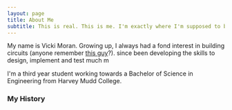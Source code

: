 ```yaml
---
layout: page
title: About Me
subtitle: This is real. This is me. I'm exactly where I'm supposed to be now.
---
```


My name is Vicki Moran. Growing up, I always had a fond interest in building circuits (anyone remember [this guy](https://www.elenco.com/product/snap-circuits-300-experiments/)?). since been developing the skills to design, implement and test much m

<span class="fa fa-graduation-cap about-icon"></span> I'm a third year student working towards a Bachelor of Science in Engineering from Harvey Mudd College. 

<span class="fa fa-heart about-icon"></span>

<span class="fa fa-file-text-o about-icon"></span>

<span class="fa fa-globe about-icon"></span>

### My History
